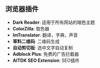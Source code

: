 

## 浏览器插件
* **Dark Reader**: 适用于所有网站的暗色主题
* **ColorZilla**: 取色器
* **ImTranslator**: 翻译，字典，声音
* **草料二维码**: 二维码生成
* **自动剪切板**: 选中文字自动复制
* **Adblock Plus**: 免费的广告拦截器
* **AITDK SEO Extension**: SEO插件







